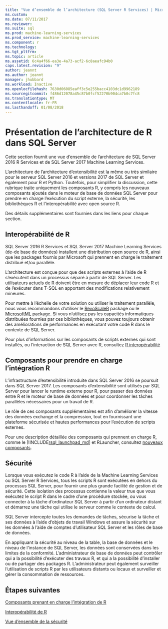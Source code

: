```yaml
---
title: "Vue d’ensemble de l’architecture (SQL Server R Services) | Microsoft Docs"
ms.custom: 
ms.date: 07/11/2017
ms.reviewer: 
ms.suite: sql
ms.prod: machine-learning-services
ms.prod_service: machine-learning-services
ms.component: r
ms.technology: 
ms.tgt_pltfrm: 
ms.topic: article
ms.assetid: 6c4a4f66-ea3e-4a73-acf2-6c8aeafc94b0
caps.latest.revision: "9"
author: jeannt
ms.author: jeannt
manager: jhubbard
ms.workload: Inactive
ms.openlocfilehash: 7630d06085eaff3c5e255bacc4103dc1d9962189
ms.sourcegitcommit: f486d12078a45c87b0fcf52270b904ca7b0c7fc8
ms.translationtype: MT
ms.contentlocale: fr-FR
ms.lasthandoff: 01/08/2018
---
```

# <a name="architecture-overview-for-r-in-sql-server"></a>Présentation de l’architecture de R dans SQL Server

Cette section fournit une vue d’ensemble de l’architecture de SQL Server 2016 R Services et de SQL Server 2017 Machine Learning Services.

L’architecture de l’architecture d’extensibilité est la même ou très similaire pour le serveur SQL Server 2016 et versions 2017 de SQL Server et également pour R et Python. Toutefois, pour simplifier la discussion, cette rubrique traite uniquement les composants R, y compris les nouveaux composants ajoutés dans le moteur de base de données SQL Server pour prendre en charge l’exécution du script externe, la sécurité, les bibliothèques R et l’interopérabilité avec open source R.

Des détails supplémentaires sont fournies dans les liens pour chaque section.

## <a name="r-interoperability"></a>Interopérabilité de R

SQL Server 2016 R Services et SQL Server 2017 Machine Learning Services (de-de base de données) installent une distribution open source de R, ainsi que les packages fournis par Microsoft qui prennent en charge le traitement distribué et/ou parallèle.

L’architecture est conçue pour que des scripts externes à l’aide de R s’exécutent dans un processus séparé à partir de SQL Server. Les utilisateurs actuels de R doivent être en mesure de déplacer leur code R et de l’exécuter dans T-SQL en apportant des modifications relativement mineures.

Pour mettre à l’échelle de votre solution ou utiliser le traitement parallèle, nous vous recommandons d’utiliser le [RevoScaleR](https://docs.microsoft.com/r-server/r-reference/revoscaler/revoscaler) package ou le [MicrosoftML](https://docs.microsoft.com/r-server/r-reference/microsoftml/microsoftml-package) package. Si vous n’utilisez pas les capacités informatiques distribuées fournies par ces bibliothèques, vous pouvez toujours obtenir des améliorations de performances en exécutant votre code R dans le contexte de SQL Server.

Pour plus d’informations sur les composants de scripts externes qui sont installés, ou l’interaction de SQL Server avec R, consultez [R interopérabilité](../../advanced-analytics/r/r-interoperability-in-sql-server.md)

## <a name="components-to-support-r-integration"></a>Composants pour prendre en charge l’intégration R

L’infrastructure d’extensibilité introduite dans SQL Server 2016 se poursuit dans SQL Server 2017. Les composants d’extensibilité sont utilisés par SQL Server pour lancer le runtime externe pour R, pour passer des données entre R et le moteur de base de données et pour coordonner les tâches parallèles nécessaires pour un travail de R.

Le rôle de ces composants supplémentaires est afin d’améliorer la vitesse des données exchange et la compression, tout en fournissant une plateforme sécurisée et hautes performances pour l’exécution de scripts externes.

Pour une description détaillée des composants qui prennent en charge R, comme le [!INCLUDE[rsql_launchpad_md](../../includes/rsql-launchpad-md.md)] et RLauncher, consultez [nouveaux composants](../../advanced-analytics/r/new-components-in-sql-server-to-support-r.md).

## <a name="security"></a>Sécurité

Lorsque vous exécutez le code R à l’aide de la Machine Learning Services ou SQL Server R Services, tous les scripts R sont exécutées en dehors du processus SQL Server, pour fournir une plus grande facilité de gestion et de sécurité. Cette isolation des processus contienne la valeur true que vous exécutez le script R dans le cadre d’une procédure stockée, ou vous connecter à la tâche d’ordinateur SQL Server à partir d’un ordinateur distant et démarrez une tâche qui utilise le serveur comme le contexte de calcul.

SQL Server intercepte toutes les demandes de tâches, sécurise la tâche et ses données à l’aide d’objets de travail Windows et assure la sécurité sur les données à l’aide de comptes d’utilisateur SQL Server et les rôles de base de données.

En appliquant la sécurité au niveau de la table, la base de données et le niveau de l’instance de SQL Server, les données sont conservées dans les limites de la conformité. L’administrateur de base de données peut contrôler qui a la possibilité d’exécuter des travaux R, et qui a la possibilité d’installer ou de partager des packages R. L’administrateur peut également surveiller l’utilisation de scripts R par les utilisateurs distants ou locaux et surveiller et gérer la consommation de ressources.

## <a name="next-steps"></a>Étapes suivantes

[Composants prenant en charge l’intégration de R](new-components-in-sql-server-to-support-r.md)

[Interopérabilité de R](r-interoperability-in-sql-server.md)

[Vue d’ensemble de la sécurité](security-overview-sql-server-r.md)
